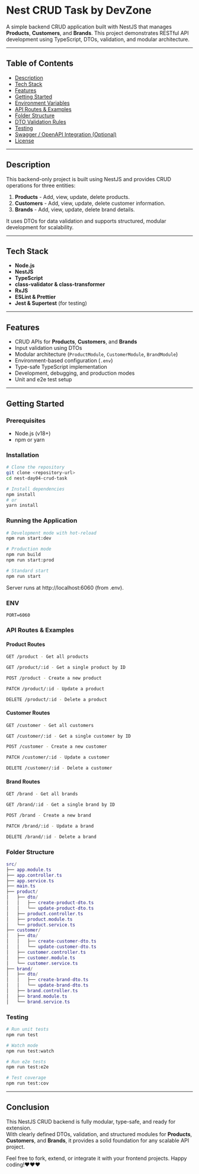 # Nest CRUD Task by DevZone

A simple backend CRUD application built with NestJS that manages **Products**, **Customers**, and **Brands**. This project demonstrates RESTful API development using TypeScript, DTOs, validation, and modular architecture.

---

## Table of Contents

- [Description](#description)
- [Tech Stack](#tech-stack)
- [Features](#features)
- [Getting Started](#getting-started)
- [Environment Variables](#environment-variables)
- [API Routes & Examples](#api-routes--examples)
- [Folder Structure](#folder-structure)
- [DTO Validation Rules](#dto-validation-rules)
- [Testing](#testing)
- [Swagger / OpenAPI Integration (Optional)](#swagger--openapi-integration-optional)
- [License](#license)

---

## Description

This backend-only project is built using NestJS and provides CRUD operations for three entities:

1. **Products** - Add, view, update, delete products.  
2. **Customers** - Add, view, update, delete customer information.  
3. **Brands** - Add, view, update, delete brand details.  

It uses DTOs for data validation and supports structured, modular development for scalability.

---

## Tech Stack

- **Node.js**  
- **NestJS**  
- **TypeScript**  
- **class-validator & class-transformer**  
- **RxJS**  
- **ESLint & Prettier**  
- **Jest & Supertest** (for testing)  

---

## Features

- CRUD APIs for **Products**, **Customers**, and **Brands**  
- Input validation using DTOs  
- Modular architecture (`ProductModule`, `CustomerModule`, `BrandModule`)  
- Environment-based configuration (`.env`)  
- Type-safe TypeScript implementation  
- Development, debugging, and production modes  
- Unit and e2e test setup  

---

## Getting Started

### Prerequisites

- Node.js (v18+)  
- npm or yarn  

### Installation

```bash
# Clone the repository
git clone <repository-url>
cd nest-day04-crud-task

# Install dependencies
npm install
# or
yarn install
```
### Running the Application

```bash 
# Development mode with hot-reload
npm run start:dev

# Production mode
npm run build
npm run start:prod

# Standard start
npm run start

```

Server runs at http://localhost:6060 (from .env).

### ENV

```env 
PORT=6060
```
### API Routes & Examples

#### Product Routes

```bash 
GET /product - Get all products

GET /product/:id - Get a single product by ID

POST /product - Create a new product

PATCH /product/:id - Update a product

DELETE /product/:id - Delete a product 
```

#### Customer Routes
```bash 
GET /customer - Get all customers

GET /customer/:id - Get a single customer by ID

POST /customer - Create a new customer

PATCH /customer/:id - Update a customer

DELETE /customer/:id - Delete a customer 

```

#### Brand Routes
```bash 
GET /brand - Get all brands

GET /brand/:id - Get a single brand by ID

POST /brand - Create a new brand

PATCH /brand/:id - Update a brand

DELETE /brand/:id - Delete a brand
```

### Folder Structure

```lua
src/
├── app.module.ts
├── app.controller.ts
├── app.service.ts
├── main.ts
├── product/
│   ├── dto/
│   │   ├── create-product-dto.ts
│   │   └── update-product-dto.ts
│   ├── product.controller.ts
│   ├── product.module.ts
│   └── product.service.ts
├── customer/
│   ├── dto/
│   │   ├── create-customer-dto.ts
│   │   └── update-customer-dto.ts
│   ├── customer.controller.ts
│   ├── customer.module.ts
│   └── customer.service.ts
├── brand/
│   ├── dto/
│   │   ├── create-brand-dto.ts
│   │   └── update-brand-dto.ts
│   ├── brand.controller.ts
│   ├── brand.module.ts
│   └── brand.service.ts

```

### Testing

```bash
# Run unit tests
npm run test

# Watch mode
npm run test:watch

# Run e2e tests
npm run test:e2e

# Test coverage
npm run test:cov

```


---

## Conclusion

This NestJS CRUD backend is fully modular, type-safe, and ready for extension.  
With clearly defined DTOs, validation, and structured modules for **Products**, **Customers**, and **Brands**, it provides a solid foundation for any scalable API project.  

Feel free to fork, extend, or integrate it with your frontend projects. Happy coding!❤️❤️❤️
